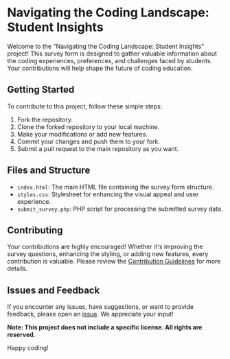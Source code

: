 # Navigating the Coding Landscape: Student Insights

Welcome to the "Navigating the Coding Landscape: Student Insights" project! This survey form is designed to gather valuable information about the coding experiences, preferences, and challenges faced by students. Your contributions will help shape the future of coding education.

## Getting Started

To contribute to this project, follow these simple steps:

1. Fork the repository.
2. Clone the forked repository to your local machine.
3. Make your modifications or add new features.
4. Commit your changes and push them to your fork.
5. Submit a pull request to the main repository as you want.

## Files and Structure

- `index.html`: The main HTML file containing the survey form structure.
- `styles.css`: Stylesheet for enhancing the visual appeal and user experience.
- `submit_survey.php`: PHP script for processing the submitted survey data.

## Contributing

Your contributions are highly encouraged! Whether it's improving the survey questions, enhancing the styling, or adding new features, every contribution is valuable. Please review the [Contribution Guidelines](CONTRIBUTING.md) for more details.

## Issues and Feedback

If you encounter any issues, have suggestions, or want to provide feedback, please open an [issue](https://github.com/yourusername/your-repo/issues). We appreciate your input!

**Note: This project does not include a specific license. All rights are reserved.**

Happy coding!


